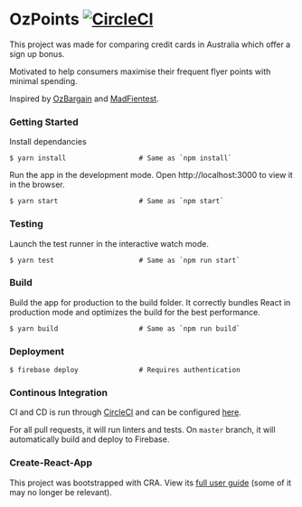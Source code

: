 # OzPoints [![CircleCI](https://circleci.com/gh/robhung/ozpoints/tree/master.svg?style=svg)](https://circleci.com/gh/robhung/ozpoints)

This project was made for comparing credit cards in Australia which offer a sign up bonus.

Motivated to help consumers maximise their frequent flyer points with minimal spending.

Inspired by [OzBargain](https://www.ozbargain.com.au) and [MadFientest](http://madfientist.cardratings.com/).

### Getting Started

Install dependancies

```shell
$ yarn install                  # Same as `npm install`
```

Run the app in the development mode. Open http://localhost:3000 to view it in the browser.

```shell
$ yarn start                    # Same as `npm start`
```

### Testing

Launch the test runner in the interactive watch mode.

```shell
$ yarn test                     # Same as `npm run start`
```

### Build

Build the app for production to the build folder. It correctly bundles React in production mode and optimizes the build for the best performance.

```shell
$ yarn build                    # Same as `npm run build`
```

### Deployment

```shell
$ firebase deploy               # Requires authentication
```

### Continous Integration 

CI and CD is run through [CircleCI](https://circleci.com/gh/robhung/ozpoints) and can be configured [here]('./.circleci/config.yml').

For all pull requests, it will run linters and tests. On `master` branch, it will automatically build and deploy to Firebase.

### Create-React-App

This project was bootstrapped with CRA. View its [full user guide](./README-CRA.md) (some of it may no longer be relevant).
